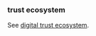 ### trust ecosystem

<p class="c8"><span>See </span><span class="c2"><a class="c3" href="#h.h47f86smlz4y">digital trust ecosystem</a></span><span class="c0">.</span></p>